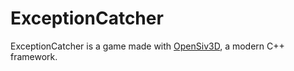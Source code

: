 # ExceptionCatcher
ExceptionCatcher is a game made with [OpenSiv3D](https://github.com/Siv3D/OpenSiv3D), a modern C++ framework.
